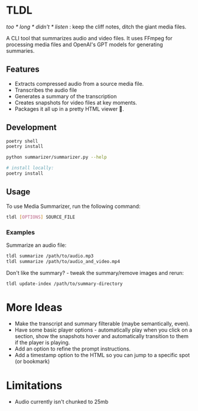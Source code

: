 # TLDL

_too * long * didn't * listen_ : keep the cliff notes, ditch the giant media files.

A CLI tool that summarizes audio and video files. It uses FFmpeg for processing media files and OpenAI's GPT models for generating summaries.

## Features

- Extracts compressed audio from a source media file.
- Transcribes the audio file
- Generates a summary of the transcription
- Creates snapshots for video files at key moments.
- Packages it all up in a pretty HTML viewer 🌟.

## Development

```bash
poetry shell
poetry install

python summarizer/summarizer.py --help

# install locally:
poetry install
```

## Usage

To use Media Summarizer, run the following command:

```bash
tldl [OPTIONS] SOURCE_FILE
```

### Examples

Summarize an audio file:

```bash
tldl summarize /path/to/audio.mp3
tldl summarize /path/to/audio_and_video.mp4
```

Don't like the summary? - tweak the summary/remove images and rerun:

```sh
tldl update-index /path/to/summary-directory
```

# More Ideas

- Make the transcript and summary filterable (maybe semantically, even).
- Have some basic player options - automatically play when you click on a
    section, show the snapshots hover and automatically transition to them if the
    player is playing.
- Add an option to refine the prompt instructions.
- Add a timestamp option to the HTML so you can jump to a specific spot (or bookmark)

# Limitations

- Audio currently isn't chunked to 25mb
